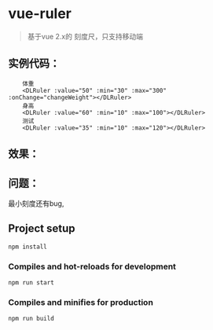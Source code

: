 # vue-ruler
> 基于vue 2.x的 刻度尺，只支持移动端
## 实例代码：
```
    体重
    <DLRuler :value="50" :min="30" :max="300" :onChange="changeWeight"></DLRuler>
    身高
    <DLRuler :value="60" :min="10" :max="100"></DLRuler>
    测试
    <DLRuler :value="35" :min="10" :max="120"></DLRuler>
```    
## 效果：

## 问题：
最小刻度还有bug,

## Project setup
```
npm install
```

### Compiles and hot-reloads for development
```
npm run start
```

### Compiles and minifies for production
```
npm run build
```
